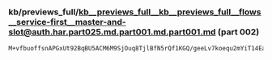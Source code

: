 ### kb/previews_full/kb__previews_full__kb__previews_full__flows__service-first__master-and-slot@auth.har.part025.md.part001.md.part001.md (part 002)

```md
M+vfbuoffsnAPGxUt92BqBU5ACM6M9SjOuq8TjlBfN5rQf1KGQ/geeLv7koequ2mYiT14EaAT57HO3roTbVmarxku1eFDk9ATxcW9UBvdWKQ2tFJBjK6Jhrk6XHBrOK
```

```
